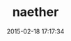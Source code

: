 ---
layout: post
title:  "naether"
repo:   "mguymon/naether"
date:   2015-02-18 17:17:34
gemurl: http://github.com/mguymon/naether
---